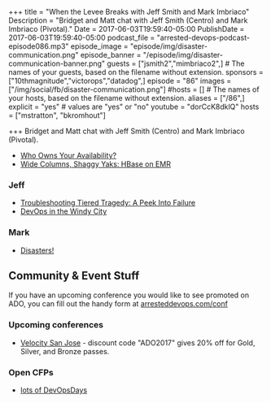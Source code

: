 +++
title = "When the Levee Breaks with Jeff Smith and Mark Imbriaco"
Description = "Bridget and Matt chat with Jeff Smith (Centro) and Mark Imbriaco (Pivotal)."
Date = 2017-06-03T19:59:40-05:00
PublishDate = 2017-06-03T19:59:40-05:00
podcast_file = "arrested-devops-podcast-episode086.mp3"
episode_image = "episode/img/disaster-communication.png"
episode_banner = "/episode/img/disaster-communication-banner.png"
guests = ["jsmith2","mimbriaco2",] # The names of your guests, based on the filename without extension.
sponsors = ["10thmagnitude","victorops","datadog",]
episode = "86"
images = ["/img/social/fb/disaster-communication.png"]
#hosts = [] # The names of your hosts, based on the filename without extension.
aliases = ["/86",]
explicit = "yes" # values are "yes" or "no"
youtube = "dorCcK8dklQ"
hosts = ["mstratton", "bkromhout"]


+++
Bridget and Matt chat with Jeff Smith (Centro) and Mark Imbriaco (Pivotal).

* [Who Owns Your Availability?](https://www.arresteddevops.com/availability/)
* [Wide Columns, Shaggy Yaks: HBase on EMR](http://sysadvent.blogspot.com/2013/12/day-18-wide-columns-shaggy-yaks-hbase.html)

### Jeff
* [Troubleshooting Tiered Tragedy: A Peek Into Failure](https://gotochgo.com/2017/sessions/44)
* [DevOps in the Windy City](https://www.arresteddevops.com/windycity)

### Mark
* [Disasters!](https://www.arresteddevops.com/disasters/)

## Community & Event Stuff

If you have an upcoming conference you would like to see promoted on ADO, you can fill out the handy form at [arresteddevops.com/conf](https://arresteddevops.com/conf)

### Upcoming conferences

- [Velocity San Jose](https://conferences.oreilly.com/velocity/vl-ca) - discount code "ADO2017" gives 20% off for Gold, Silver, and Bronze passes.

### Open CFPs

* [lots of DevOpsDays](https://devopsdays.org/speaking)
